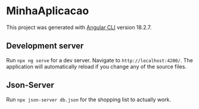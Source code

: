 # MinhaAplicacao

This project was generated with [Angular CLI](https://github.com/angular/angular-cli) version 18.2.7.

## Development server

Run `npx ng serve` for a dev server. Navigate to `http://localhost:4200/`. The application will automatically reload if you change any of the source files.

## Json-Server

Run `npx json-server db.json` for the shopping list to actually work.
